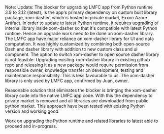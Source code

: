 Note:
Update: The blocker for upgrading LMFC app from Python runtime 3.9 to 3.12 (latest), is the app's primary dependency on custom built library package, xom-dasher, which is hosted in private market, Exxon Azure Artifact. In order to update to latest Python runtime, it requires upgrading of internal library inside xom-dasher so that it's compatible with latest Python runtime. Hence an upgrade work need to be done on xom-dasher library. The LMFC app have major reliance on xom-dasher library for UI and data computation. It was highly customized by combining both open-source Dash and dasher library with addition to new custom class and ui component. The option to switch xom-dasher to open source dasher library is not feasible.
Upgrading existing xom-dasher library in existing github repo and releasing it as a new package would require permission from responsible owner, knowledge transfer on development, testing and maintenance responsibility. This is less favourable to us. The xom-dasher library is only used by LMFC app, confirmed by Juan, owner.

Reasonable solution that eliminates the blocker is bringing the xom-dasher library code into the native LMFC app code. With this the dependency to private market is removed and all libraries are downloaded from public python market. This approach have been tested with existing Python version and working good. 

Work on upgrading the Python runtime and related libraries to latest able to proceed and in-progress.
